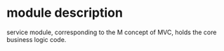 # module description
service module, corresponding to the M concept of MVC, holds the core business logic code.
